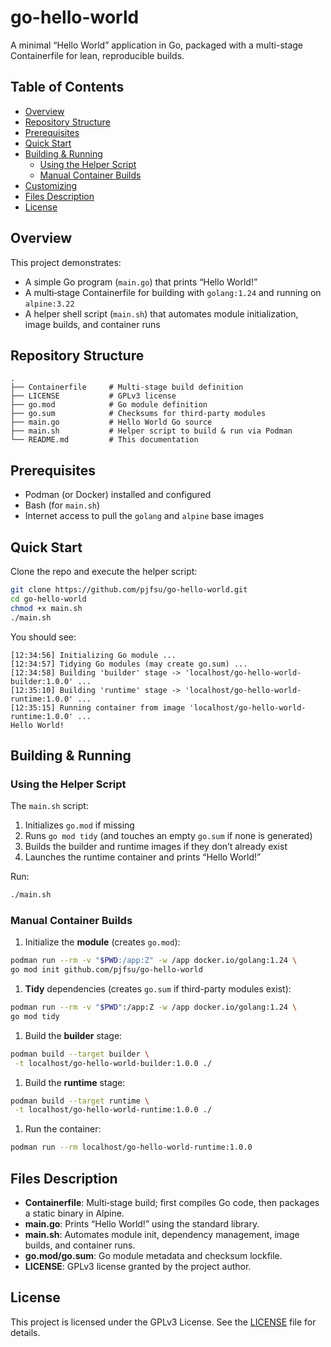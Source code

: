 # go-hello-world

A minimal “Hello World” application in Go, packaged with a multi-stage Containerfile for lean, reproducible builds.

## Table of Contents

- [Overview](#overview)  
- [Repository Structure](#repository-structure)  
- [Prerequisites](#prerequisites)  
- [Quick Start](#quick-start)  
- [Building & Running](#building--running)  
  - [Using the Helper Script](#using-the-helper-script)  
  - [Manual Container Builds](#manual-container-builds)  
- [Customizing](#customizing)  
- [Files Description](#files-description)  
- [License](#license)  

## Overview

This project demonstrates:

- A simple Go program (`main.go`) that prints “Hello World!”  
- A multi‐stage Containerfile for building with `golang:1.24` and running on `alpine:3.22`  
- A helper shell script (`main.sh`) that automates module initialization, image builds, and container runs  

## Repository Structure

```
.
├── Containerfile     # Multi-stage build definition
├── LICENSE           # GPLv3 license
├── go.mod            # Go module definition
├── go.sum            # Checksums for third-party modules
├── main.go           # Hello World Go source
├── main.sh           # Helper script to build & run via Podman
└── README.md         # This documentation
```

## Prerequisites

- Podman (or Docker) installed and configured  
- Bash (for `main.sh`)  
- Internet access to pull the `golang` and `alpine` base images  

## Quick Start

Clone the repo and execute the helper script:

```bash
git clone https://github.com/pjfsu/go-hello-world.git
cd go-hello-world
chmod +x main.sh
./main.sh
```

You should see:

```
[12:34:56] Initializing Go module ...
[12:34:57] Tidying Go modules (may create go.sum) ...
[12:34:58] Building 'builder' stage -> 'localhost/go-hello-world-builder:1.0.0' ...
[12:35:10] Building 'runtime' stage -> 'localhost/go-hello-world-runtime:1.0.0' ...
[12:35:15] Running container from image 'localhost/go-hello-world-runtime:1.0.0' ...
Hello World!
```

## Building & Running

### Using the Helper Script

The `main.sh` script:

1. Initializes `go.mod` if missing  
2. Runs `go mod tidy` (and touches an empty `go.sum` if none is generated)  
3. Builds the builder and runtime images if they don’t already exist  
4. Launches the runtime container and prints “Hello World!”  

Run:
```bash
./main.sh
```

### Manual Container Builds

1. Initialize the **module** (creates `go.mod`):
```bash
podman run --rm -v "$PWD:/app:Z" -w /app docker.io/golang:1.24 \
go mod init github.com/pjfsu/go-hello-world
```

1. **Tidy** dependencies (creates `go.sum` if third-party modules exist):
```bash
podman run --rm -v "$PWD":/app:Z -w /app docker.io/golang:1.24 \
go mod tidy
```

1. Build the **builder** stage:
```bash
podman build --target builder \
 -t localhost/go-hello-world-builder:1.0.0 ./
```
1. Build the **runtime** stage:
```bash
podman build --target runtime \
 -t localhost/go-hello-world-runtime:1.0.0 ./
```
1. Run the container:
```bash
podman run --rm localhost/go-hello-world-runtime:1.0.0
```

## Files Description

- **Containerfile**: Multi‐stage build; first compiles Go code, then packages a static binary in Alpine.  
- **main.go**: Prints “Hello World!” using the standard library.  
- **main.sh**: Automates module init, dependency management, image builds, and container runs.  
- **go.mod/go.sum**: Go module metadata and checksum lockfile.  
- **LICENSE**: GPLv3 license granted by the project author.

## License

This project is licensed under the GPLv3 License. See the [LICENSE](LICENSE) file for details.

